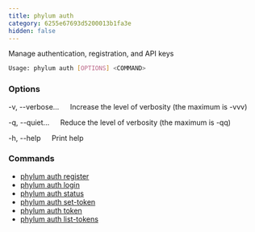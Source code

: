 ```yaml
---
title: phylum auth
category: 6255e67693d5200013b1fa3e
hidden: false
---
```


Manage authentication, registration, and API keys

```sh
Usage: phylum auth [OPTIONS] <COMMAND>
```

### Options

-v, --verbose...
&emsp; Increase the level of verbosity (the maximum is -vvv)

-q, --quiet...
&emsp; Reduce the level of verbosity (the maximum is -qq)

-h, --help
&emsp; Print help

### Commands

* [phylum auth register](./phylum_auth_register)
* [phylum auth login](./phylum_auth_login)
* [phylum auth status](./phylum_auth_status)
* [phylum auth set-token](./phylum_auth_set-token)
* [phylum auth token](./phylum_auth_token)
* [phylum auth list-tokens](./phylum_auth_list-tokens)
